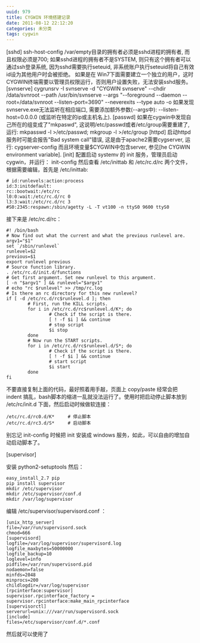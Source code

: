 ```yaml
---
uuid: 979
title: CYGWIN 环境搭建记录
date: 2011-08-12 22:12:20
categories: 未分类
tags: cygwin
---
```

[sshd] ssh-host-config /var/empty目录的拥有者必须是sshd进程的拥有者, 而且权限必须是700; 如果sshd进程的拥有者不是SYSTEM, 则只有这个拥有者可以通过ssh登录系统, 因为sshd需要执行seteuid, 非系统账户执行seteuid将自己有效id设为其他用户时会被拒绝。 如果是在
Win7下面需要建立一个独立的用户，这时CYGWIN终端需要以管理员权限运行，否则用户设置失败，无法安装sshd服务。 [svnserve] cygrunsrv -I svnserve -d "CYGWIN svnserve" --chdir /data/svnroot --path /usr/bin/svnserve --args "--foreground --daemon
--root=/data/svnroot --listen-port=3690" --neverexits --type auto -o 如果发现svnserve.exe无法监听在相应端口, 需要添加额外参数(--args中): --listen-host=0.0.0.0 (或监听在特定的ip或主机名上). [passwd] 如果在cygwin中发现自己所在的组变成了"mkpaswd",
这说明/etc/passwd或者/etc/group需要重建了, 运行: mkpasswd -l >/etc/passwd; mkgroup -l >/etc/group [httpd] 启动httpd服务时可能会报告"Bad system call"错误, 这是由于apache2需要cygserver, 运行: cygserver-config 而且环境变量$CYGWIN中包含server,
参见[he CYGWIN environment variable]. [init] 配置启动 systemv 的 init 服务，管理员启动cygwin，并运行： init-config 然后查看 /etc/inittab 和 /etc/rc.d/rc 两个文件，根据需要编辑，首先是 /etc/inittab:

    # id:runlevels:action:process
    id:3:initdefault:
    rc::bootwait:/etc/rc
    l0:0:wait:/etc/rc.d/rc 0
    l3:3:wait:/etc/rc.d/rc 3
    #S0:2345:respawn:/sbin/agetty -L -T vt100 -n ttyS0 9600 ttyS0

接下来是 /etc/rc.d/rc：

    #! /bin/bash
    # Now find out what the current and what the previous runlevel are.
    argv1="$1"
    set `/sbin/runlevel`
    runlevel=$2
    previous=$1
    export runlevel previous
    # Source function library.
    . /etc/rc.d/init.d/functions
    # Get first argument. Set new runlevel to this argument.
    [ -n "$argv1" ] && runlevel="$argv1"
    # echo "rc $runlevel" >> /tmp/rc.log
    # Is there an rc directory for this new runlevel?
    if [ -d /etc/rc.d/rc$runlevel.d ]; then
            # First, run the KILL scripts.
            for i in /etc/rc.d/rc$runlevel.d/K*; do
                    # Check if the script is there.
                    [ ! -f $i ] && continue
                    # stop script
                    $i stop
            done
            # Now run the START scripts.
            for i in /etc/rc.d/rc$runlevel.d/S*; do
                    # Check if the script is there.
                    [ ! -f $i ] && continue
                    # start script
                    $i start
            done
    fi

不要直接复制上面的代码，最好照着用手敲，页面上 copy/paste 经常会把 indent 搞乱，bash脚本的缩进一乱就没法运行了。使用时把启动停止脚本放到 /etc/rc/init.d 下面，然后启动时候做软连接：

    /etc/rc.d/rc0.d/K*     # 停止脚本
    /etc/rc.d/rc3.d/S*     # 启动脚本

别忘记 init-config 时候把 init 安装成 windows 服务，如此，可以自由的增加自动启动脚本了。

[supervisor]

安装 python2-setuptools 然后：

    easy_install_2.7 pip
    pip install supervisor
    mkdir /etc/supervisor
    mkdir /etc/supervisor/conf.d
    mkdir /var/log/supervisor

编辑 /etc/supervisor/supervisord.conf ：

    [unix_http_server]
    file=/var/run/supervisord.sock
    chmod=666
    [supervisord]
    logfile=/var/log/supervisor/supervisord.log
    logfile_maxbytes=50000000
    logfile_backup=10
    loglevel=info
    pidfile=/var/run/supervisord.pid
    nodaemon=false
    minfds=2048
    minprocs=200
    childlogdir=/var/log/supervisor
    [rpcinterface:supervisor]
    supervisor.rpcinterface_factory = supervisor.rpcinterface:make_main_rpcinterface
    [supervisorctl]
    serverurl=unix:///var/run/supervisord.sock
    [include]
    files=/etc/supervisor/conf.d/*.conf

然后就可以使用了

